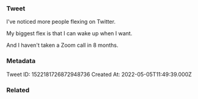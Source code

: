 ### Tweet
I've noticed more people flexing on Twitter.

My biggest flex is that I can wake up when I want.

And I haven't taken a Zoom call in 8 months.

### Metadata
Tweet ID: 1522181726872948736
Created At: 2022-05-05T11:49:39.000Z

### Related

